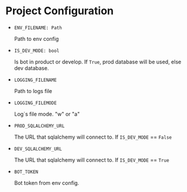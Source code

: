 # Project Configuration

- `ENV_FILENAME: Path`

  Path to env config

- `IS_DEV_MODE: bool`

  Is bot in product or develop. If `True`, prod database will be used, else dev database.

- `LOGGING_FILENAME`

  Path to logs file

- `LOGGING_FILEMODE`

  Log`s file mode. "w" or "a"

- `PROD_SQLALCHEMY_URL`

  The URL that sqlalchemy will connect to. If `IS_DEV_MODE` == `False`

- `DEV_SQLALCHEMY_URL`

  The URL that sqlalchemy will connect to. If `IS_DEV_MODE` == `True`

- `BOT_TOKEN`

  Bot token from env config.
